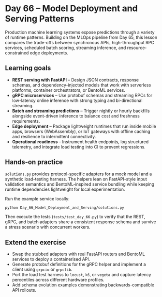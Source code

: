 # Day 66 – Model Deployment and Serving Patterns

Production machine learning systems expose predictions through a variety
of runtime patterns. Building on the MLOps pipeline from Day 65, this
lesson compares the trade-offs between synchronous APIs, high-throughput
RPC services, scheduled batch scoring, streaming inference, and
resource-constrained edge deployments.

## Learning goals

- **REST serving with FastAPI** – Design JSON contracts, response
  schemas, and dependency-injected models that work with serverless
  platforms, container orchestrators, or BentoML services.
- **gRPC microservices** – Use protobuf schemas and streaming RPCs for
  low-latency online inference with strong typing and bi-directional
  streaming.
- **Batch and streaming predictions** – Trigger nightly or hourly
  backfills alongside event-driven inference to balance cost and
  freshness requirements.
- **Edge deployment** – Package lightweight runtimes that run inside
  mobile apps, browsers (WebAssembly), or IoT gateways with offline
  caching and resilience to intermittent connectivity.
- **Operational readiness** – Instrument health endpoints, log
  structured telemetry, and integrate load testing into CI to prevent
  regressions.

## Hands-on practice

`solutions.py` provides protocol-specific adapters for a mock model and a
synthetic load-testing harness. The helpers lean on FastAPI-style input
validation semantics and BentoML-inspired service bundling while keeping
runtime dependencies lightweight for local experimentation.

Run the example service locally:

```bash
python Day_66_Model_Deployment_and_Serving/solutions.py
```

Then execute the tests (`tests/test_day_66.py`) to verify that the REST,
gRPC, and batch adapters share a consistent response schema and survive a
stress scenario with concurrent workers.

## Extend the exercise

- Swap the stubbed adapters with real FastAPI routers and BentoML
  services to deploy a containerised API.
- Generate protobuf definitions for the gRPC helper and implement a
  client using `grpcio` or `grpclib`.
- Port the load test harness to `locust`, `k6`, or `vegeta` and capture
  latency percentiles across different hardware profiles.
- Add schema evolution examples demonstrating backwards-compatible API
  rollouts.
